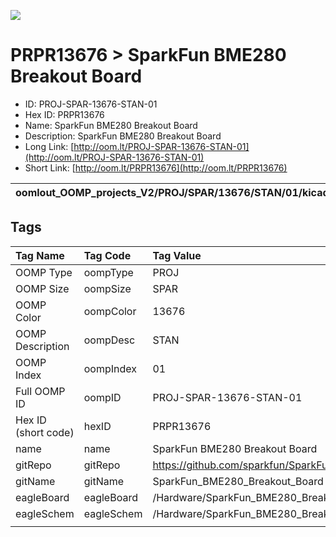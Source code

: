 


  
![][im]
# PRPR13676 > SparkFun BME280 Breakout Board

- ID: PROJ-SPAR-13676-STAN-01
- Hex ID: PRPR13676
- Name: SparkFun BME280 Breakout Board
- Description: SparkFun BME280 Breakout Board
- Long Link: [http://oom.lt/PROJ-SPAR-13676-STAN-01](http://oom.lt/PROJ-SPAR-13676-STAN-01)
- Short Link: [http://oom.lt/PRPR13676](http://oom.lt/PRPR13676)
  

|oomlout_OOMP_projects_V2/PROJ/SPAR/13676/STAN/01/kicadPcb3dFront.png|oomlout_OOMP_projects_V2/PROJ/SPAR/13676/STAN/01/kicadPcb3dBack.png|oomlout_OOMP_projects_V2/PROJ/SPAR/13676/STAN/01/kicadPcb3d.png||
| :---: | :---: | :---: | :---: |

## Tags
  

|Tag Name|Tag Code|Tag Value|
| :--- | :--- | :--- |
|OOMP Type|oompType|PROJ|
|OOMP Size|oompSize|SPAR|
|OOMP Color|oompColor|13676|
|OOMP Description|oompDesc|STAN|
|OOMP Index|oompIndex|01|
|Full OOMP ID|oompID|PROJ-SPAR-13676-STAN-01|
|Hex ID (short code)|hexID|PRPR13676|
|name|name|SparkFun BME280 Breakout Board|
|gitRepo|gitRepo|https://github.com/sparkfun/SparkFun_BME280_Breakout_Board|
|gitName|gitName|SparkFun_BME280_Breakout_Board|
|eagleBoard|eagleBoard|/Hardware/SparkFun_BME280_Breakout.brd|
|eagleSchem|eagleSchem|/Hardware/SparkFun_BME280_Breakout.sch|
||||



[im]: PROJ/SPAR/13676/STAN/01/kicadPcb3d_450.png

